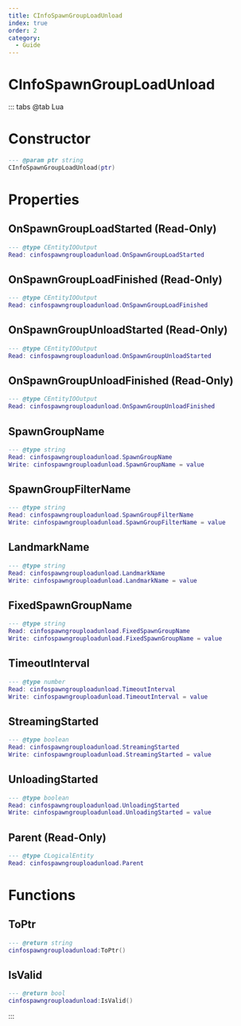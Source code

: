 ```yaml
---
title: CInfoSpawnGroupLoadUnload
index: true
order: 2
category:
  - Guide
---
```


# CInfoSpawnGroupLoadUnload

::: tabs
@tab Lua
# Constructor
```lua
--- @param ptr string
CInfoSpawnGroupLoadUnload(ptr)
```
# Properties
## OnSpawnGroupLoadStarted (Read-Only)
```lua
--- @type CEntityIOOutput
Read: cinfospawngrouploadunload.OnSpawnGroupLoadStarted
```
## OnSpawnGroupLoadFinished (Read-Only)
```lua
--- @type CEntityIOOutput
Read: cinfospawngrouploadunload.OnSpawnGroupLoadFinished
```
## OnSpawnGroupUnloadStarted (Read-Only)
```lua
--- @type CEntityIOOutput
Read: cinfospawngrouploadunload.OnSpawnGroupUnloadStarted
```
## OnSpawnGroupUnloadFinished (Read-Only)
```lua
--- @type CEntityIOOutput
Read: cinfospawngrouploadunload.OnSpawnGroupUnloadFinished
```
## SpawnGroupName 
```lua
--- @type string
Read: cinfospawngrouploadunload.SpawnGroupName
Write: cinfospawngrouploadunload.SpawnGroupName = value
```
## SpawnGroupFilterName 
```lua
--- @type string
Read: cinfospawngrouploadunload.SpawnGroupFilterName
Write: cinfospawngrouploadunload.SpawnGroupFilterName = value
```
## LandmarkName 
```lua
--- @type string
Read: cinfospawngrouploadunload.LandmarkName
Write: cinfospawngrouploadunload.LandmarkName = value
```
## FixedSpawnGroupName 
```lua
--- @type string
Read: cinfospawngrouploadunload.FixedSpawnGroupName
Write: cinfospawngrouploadunload.FixedSpawnGroupName = value
```
## TimeoutInterval 
```lua
--- @type number
Read: cinfospawngrouploadunload.TimeoutInterval
Write: cinfospawngrouploadunload.TimeoutInterval = value
```
## StreamingStarted 
```lua
--- @type boolean
Read: cinfospawngrouploadunload.StreamingStarted
Write: cinfospawngrouploadunload.StreamingStarted = value
```
## UnloadingStarted 
```lua
--- @type boolean
Read: cinfospawngrouploadunload.UnloadingStarted
Write: cinfospawngrouploadunload.UnloadingStarted = value
```
## Parent (Read-Only)
```lua
--- @type CLogicalEntity
Read: cinfospawngrouploadunload.Parent
```
# Functions
## ToPtr
```lua
--- @return string
cinfospawngrouploadunload:ToPtr()
```
## IsValid
```lua
--- @return bool
cinfospawngrouploadunload:IsValid()
```

:::